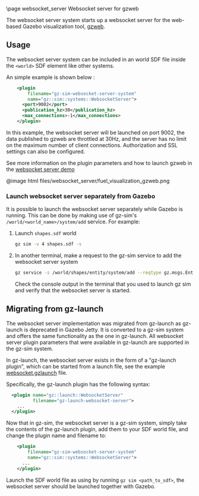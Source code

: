 \page websocket_server Websocket server for gzweb

The websocket server system starts up a websocket server for the web-based
Gazebo visualization tool, [gzweb](https://github.com/gazebo-web/gzweb).

## Usage

The websocket server system can be included in an world SDF file inside the
`<world>` SDF element like other systems.

An simple example is shown below :


```xml
    <plugin
        filename="gz-sim-websocket-server-system"
        name="gz::sim::systems::WebsocketServer">
      <port>9002</port>
      <publication_hz>30</publication_hz>
      <max_connections>-1</max_connections>
    </plugin>
```

In this example, the websocket server will be launched on port 9002, the data
published to gzweb are throttled at 30Hz, and the server has no limit on the
maximum number of client connections. Authorization and SSL settings can also
be configured.

See more information on the plugin parameters and how to launch gzweb in the
[websocket server demo](https://github.com/gazebosim/gz-sim/blob/main/examples/scripts/websocket_server)

@image html files/websocket_server/fuel_visualization_gzweb.png

### Launch websocket server separately from Gazebo

It is possible to launch the websocket server separately while Gazebo is
running. This can be done by making use of gz-sim's
`/world/<world_name>/system/add` service. For example:

1. Launch `shapes.sdf` world

    ```bash
    gz sim -v 4 shapes.sdf -s
    ```

1. In another terminal, make a request to the gz-sim service to add the
websocket server system

    ```bash
    gz service -s /world/shapes/entity/system/add --reqtype gz.msgs.EntityPlugin_V --reptype gz.msgs.Boolean --timeout 2000 --req 'plugins: {name: "gz::sim::systems::WebsocketServer", filename: "gz-sim-websocket-server-system", innerxml: "<port>9002</port><publication_hz>30</publication_hz><max_connections>-1</max_connections>"}'
    ```

    Check the console output in the terminal that you used to launch gz sim
    and verify that the websocket server is started.


## Migrating from gz-launch

The websocket server implementation was migrated from gz-launch as gz-launch
is deprecated in Gazebo Jetty. It is converted to a gz-sim system and offers
the same functionality as the one in gz-launch. All websocket server plugin
parameters that were available in gz-launch are supported in the gz-sim system.

In gz-launch, the websocket server exists in the form of a "gz-launch plugin",
which can be started from a launch file, see the example
[websocket.gzlaunch](https://github.com/gazebosim/gz-launch/blob/main/examples/websocket.gzlaunch)
file.

Specifically, the gz-launch plugin has the following syntax:

```xml
  <plugin name="gz::launch::WebsocketServer"
          filename="gz-launch-websocket-server">
    ...
  </plugin>
```

Now that in gz-sim, the websocket server is a gz-sim system, simply take the
contents of the gz-launch plugin, add them to your SDF world file, and change
the plugin name and filename to:

```xml
    <plugin
        filename="gz-sim-websocket-server-system"
        name="gz::sim::systems::WebsocketServer">
      ...
    </plugin>
```

Launch the SDF world file as using by running `gz sim <path_to_sdf>`, the
websocket server should be launched together with Gazebo.
